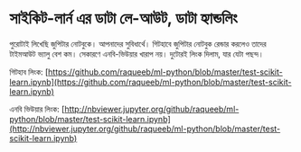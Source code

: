 # সাইকিট-লার্ন এর ডাটা লে-আউট, ডাটা হ্যান্ডলিং

পুরোটাই লিখেছি জুপিটার নোটবুকে। আপনাদের সুবিধার্থে। গিটহাবে জুপিটার নোটবুক রেন্ডার করলেও তাদের টাইমআউট ভ্যালু বেশ কম। সেকারণে এনবি-ভিউয়ার খারাপ নয়। দুটোরই লিংক দিলাম, যার যেটা পছন্দ। 

গিটহাব লিংক: [https://github.com/raqueeb/ml-python/blob/master/test-scikit-learn.ipynb](https://github.com/raqueeb/ml-python/blob/master/test-scikit-learn.ipynb)

এনবি ভিউয়ার লিংক: [http://nbviewer.jupyter.org/github/raqueeb/ml-python/blob/master/test-scikit-learn.ipynb](http://nbviewer.jupyter.org/github/raqueeb/ml-python/blob/master/test-scikit-learn.ipynb)

